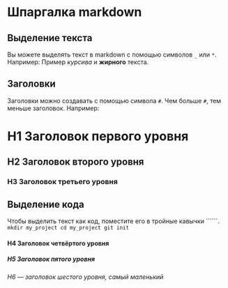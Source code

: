 # Шпаргалка markdown
## Выделение текста
Вы можете выделять текст в markdown с помощью символов `_` или `*`. Например: Пример _курсива_ и **жирного** текста.
## Заголовки
Заголовки можно создавать с помощью символа `#`. Чем больше `#`, тем меньше заголовок. Например:
# H1 Заголовок первого уровня
## H2 Заголовок второго уровня
### H3 Заголовок третьего уровня
## Выделение кода
Чтобы выделить текст как код, поместите его в тройные кавычки ``````. ``` mkdir my_project cd my_project git init ```
#### H4 Заголовок четвёртого уровня
##### H5 Заголовок пятого уровня
###### H6 — заголовок шестого уровня, самый маленький 
